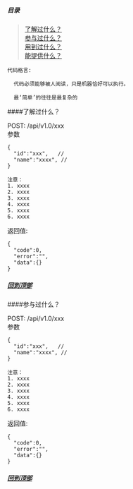 ##### 目录

> <a href="#了解过什么？">了解过什么？</a>  
> <a href="#参与过什么？">参与过什么？</a>  
> <a href="#用到过什么？">用到过什么？</a>  
> <a href="#能提供什么？">能提供什么？</a>  

```
代码格言:
  
  代码必须能够被人阅读，只是机器恰好可以执行。
  
  最‘简单’的往往是最复杂的
```

####了解过什么？

POST: /api/v1.0/xxx  
参数

```
{
  "id":"xxx",   // 
  "name":"xxxx", //
}

注意：
1. xxxx
2. xxxx
3. xxxx
4. xxxx
5. xxxx
6. xxxx

```

返回值:

```
{
  "code":0,
  "error":"",
  "data":{}
}
```

##### <a href="#目录">回到顶部</a>

####参与过什么？

POST: /api/v1.0/xxx  
参数

```
{
  "id":"xxx",   // 
  "name":"xxxx", //
}

注意：
1. xxxx
2. xxxx
3. xxxx
4. xxxx
5. xxxx
6. xxxx

```

返回值:

```
{
  "code":0,
  "error":"",
  "data":{}
}
```

##### <a href="#目录">回到顶部</a>
